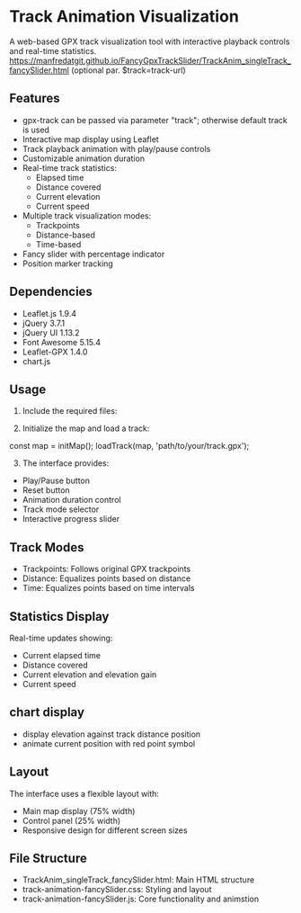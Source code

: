 
# Track Animation Visualization
A web-based GPX track visualization tool with interactive playback controls and real-time statistics.
  https://manfredatgit.github.io/FancyGpxTrackSlider/TrackAnim_singleTrack_fancySlider.html (optional par. $track=track-url)

## Features
- gpx-track can be passed via parameter "track"; otherwise default track is used
- Interactive map display using Leaflet
- Track playback animation with play/pause controls
- Customizable animation duration
- Real-time track statistics:
    - Elapsed time
    - Distance covered
    - Current elevation
    - Current speed
- Multiple track visualization modes:
    - Trackpoints
    - Distance-based
    - Time-based
- Fancy slider with percentage indicator
- Position marker tracking

## Dependencies
- Leaflet.js 1.9.4
- jQuery 3.7.1
- jQuery UI 1.13.2
- Font Awesome 5.15.4
- Leaflet-GPX 1.4.0
- chart.js

## Usage
1.  Include the required files:

<link rel="stylesheet" href="track-animation-fancySlider.css">
<script src="track-animation-fancySlider.js"></script>

2. Initialize the map and load a track:

const map = initMap();
loadTrack(map, 'path/to/your/track.gpx');

3. The interface provides:
- Play/Pause button
- Reset button
- Animation duration control
- Track mode selector
- Interactive progress slider

## Track Modes
- Trackpoints: Follows original GPX trackpoints
- Distance: Equalizes points based on distance
- Time: Equalizes points based on time intervals

## Statistics Display
Real-time updates showing:

- Current elapsed time
- Distance covered
- Current elevation and elevation gain
- Current speed

## chart display
- display elevation against track distance position
- animate current position with red point symbol

## Layout
The interface uses a flexible layout with:

- Main map display (75% width)
- Control panel (25% width)
- Responsive design for different screen sizes

## File Structure
- TrackAnim_singleTrack_fancySlider.html: Main HTML structure
- track-animation-fancySlider.css: Styling and layout
- track-animation-fancySlider.js: Core functionality and animstion
